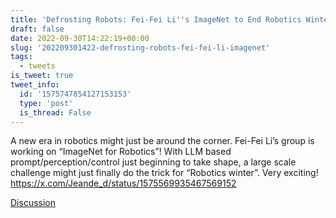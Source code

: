 ```yaml
---
title: 'Defrosting Robots: Fei-Fei Li''s ImageNet to End Robotics Winter'
draft: false
date: 2022-09-30T14:22:19+00:00
slug: '202209301422-defrosting-robots-fei-fei-li-imagenet'
tags:
  - tweets
is_tweet: true
tweet_info:
  id: '1575747854127153153'
  type: 'post'
  is_thread: False
---
```




A new era in robotics might just be around the corner. Fei-Fei Li’s group is working on “ImageNet for Robotics”! With LLM based prompt/perception/control just beginning to take shape, a large scale challenge might just finally do the trick for “Robotics winter”. Very exciting! <https://x.com/Jeande_d/status/1575569935467569152>

[Discussion](https://x.com/sytelus/status/1575747854127153153)
